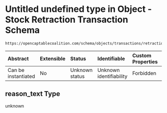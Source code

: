 # Untitled undefined type in Object - Stock Retraction Transaction Schema

```txt
https://opencaptablecoalition.com/schema/objects/transactions/retraction/StockRetraction.schema.json#/properties/reason_text
```



| Abstract            | Extensible | Status         | Identifiable            | Custom Properties | Additional Properties | Access Restrictions | Defined In                                                                                                                      |
| :------------------ | :--------- | :------------- | :---------------------- | :---------------- | :-------------------- | :------------------ | :------------------------------------------------------------------------------------------------------------------------------ |
| Can be instantiated | No         | Unknown status | Unknown identifiability | Forbidden         | Allowed               | none                | [StockRetraction.schema.json*](../../schema/objects/transactions/retraction/StockRetraction.schema.json "open original schema") |

## reason_text Type

unknown

